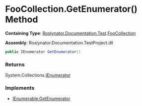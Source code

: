 # FooCollection\.GetEnumerator\(\) Method

**Containing Type**: [Roslynator.Documentation.Test](../../README.md)\.[FooCollection](../README.md)

**Assembly**: Roslynator\.Documentation\.TestProject\.dll

```csharp
public IEnumerator GetEnumerator()
```

### Returns

System\.Collections\.[IEnumerator](https://docs.microsoft.com/en-us/dotnet/api/system.collections.ienumerator)

### Implements

* [IEnumerable.GetEnumerator](https://docs.microsoft.com/en-us/dotnet/api/system.collections.ienumerable.getenumerator)
